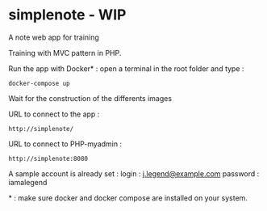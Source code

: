 # simplenote - WIP
A note web app for training

Training with MVC pattern in PHP.

Run the app with Docker* :
open a terminal in the root folder and type :

    docker-compose up

Wait for the construction of the differents images

URL to connect to the app :

    http://simplenote/

URL to connect to PHP-myadmin :

    http://simplenote:8080

A sample account is already set :
login : j.legend@example.com
password : iamalegend

\* : make sure docker and docker compose are installed on your system.